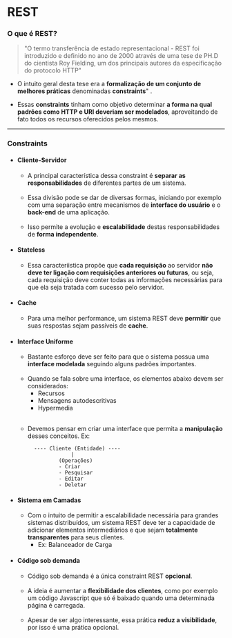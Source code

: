 # REST
### O que é REST?
> "O termo transferência de estado representacional - REST foi introduzido e definido no ano de 2000 através de uma tese de PH.D do cientista Roy Fielding, um dos principais autores da especificação do protocolo HTTP"

 - O intuito geral desta tese era a __formalização de um conjunto de melhores práticas__ denominadas __constraints__" . 

 - Essas __constraints__ tinham como objetivo determinar __a forma na qual padrões como HTTP e URI deveriam ser modelados__, aproveitando de fato todos os recursos oferecidos pelos mesmos.
---
### Constraints

- #### Cliente-Servidor

    - A principal característica dessa constraint é __separar as responsabilidades__ de diferentes partes de um sistema.
    
    <br>

    - Essa divisão pode se dar de diversas formas, iniciando por exemplo com uma separação entre mecanismos de __interface do usuário__ e o __back-end__ de uma aplicação.
    
    <br>

    - Isso permite a evolução e __escalabilidade__ destas responsabilidades de __forma independente__.

- #### Stateless

    - Essa caracteríistica propõe que __cada requisição__ ao servidor __não deve ter ligação com requisições anteriores ou futuras__, ou seja, cada requisição deve conter todas as informações necessárias para que ela seja tratada com sucesso pelo servidor.

- #### Cache

    - Para uma melhor performance, um sistema REST deve __permitir__ que suas respostas sejam passíveis de __cache__.

- #### Interface Uniforme

    - Bastante esforço deve ser feito para que o sistema possua uma __interface modelada__ seguindo alguns padrões importantes.

    <br>

    - Quando se fala sobre uma interface, os elementos abaixo devem ser considerados:
        - Recursos
        - Mensagens autodescritivas
        - Hypermedia 

    <br>

    - Devemos pensar em criar uma interface que permita a __manipulação__ desses conceitos. Ex:

            ---- Cliente (Entidade) ----
                        |
                    (Operações)
                    - Criar
                    - Pesquisar
                    - Editar
                    - Deletar
              
- #### Sistema em Camadas

    - Com o intuito de permitir a escalabilidade necessária para grandes sistemas distribuídos, um sistema REST deve ter a capacidade de adicionar elementos intermediários e que sejam __totalmente transparentes__ para seus clientes.
        - Ex: Balanceador de Carga

- #### Código sob demanda

    - Código sob demanda é a única constraint REST __opcional__.

    <br>

    - A ideia é aumentar a __flexibilidade dos clientes__, como por exemplo um código Javascript que só é baixado quando uma determinada página é carregada.

    <br>

    - Apesar de ser algo interessante, essa prática __reduz a visibilidade__, por isso é uma prática opcional.